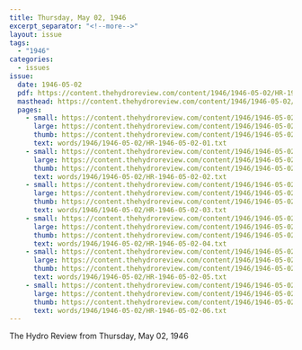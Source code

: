 ```yaml
---
title: Thursday, May 02, 1946
excerpt_separator: "<!--more-->"
layout: issue
tags:
  - "1946"
categories:
  - issues
issue:
  date: 1946-05-02
  pdf: https://content.thehydroreview.com/content/1946/1946-05-02/HR-1946-05-02.pdf
  masthead: https://content.thehydroreview.com/content/1946/1946-05-02/masthead/HR-1946-05-02.jpg
  pages:
    - small: https://content.thehydroreview.com/content/1946/1946-05-02/small/HR-1946-05-02-01.jpg
      large: https://content.thehydroreview.com/content/1946/1946-05-02/large/HR-1946-05-02-01.jpg
      thumb: https://content.thehydroreview.com/content/1946/1946-05-02/thumbnails/HR-1946-05-02-01.jpg
      text: words/1946/1946-05-02/HR-1946-05-02-01.txt
    - small: https://content.thehydroreview.com/content/1946/1946-05-02/small/HR-1946-05-02-02.jpg
      large: https://content.thehydroreview.com/content/1946/1946-05-02/large/HR-1946-05-02-02.jpg
      thumb: https://content.thehydroreview.com/content/1946/1946-05-02/thumbnails/HR-1946-05-02-02.jpg
      text: words/1946/1946-05-02/HR-1946-05-02-02.txt
    - small: https://content.thehydroreview.com/content/1946/1946-05-02/small/HR-1946-05-02-03.jpg
      large: https://content.thehydroreview.com/content/1946/1946-05-02/large/HR-1946-05-02-03.jpg
      thumb: https://content.thehydroreview.com/content/1946/1946-05-02/thumbnails/HR-1946-05-02-03.jpg
      text: words/1946/1946-05-02/HR-1946-05-02-03.txt
    - small: https://content.thehydroreview.com/content/1946/1946-05-02/small/HR-1946-05-02-04.jpg
      large: https://content.thehydroreview.com/content/1946/1946-05-02/large/HR-1946-05-02-04.jpg
      thumb: https://content.thehydroreview.com/content/1946/1946-05-02/thumbnails/HR-1946-05-02-04.jpg
      text: words/1946/1946-05-02/HR-1946-05-02-04.txt
    - small: https://content.thehydroreview.com/content/1946/1946-05-02/small/HR-1946-05-02-05.jpg
      large: https://content.thehydroreview.com/content/1946/1946-05-02/large/HR-1946-05-02-05.jpg
      thumb: https://content.thehydroreview.com/content/1946/1946-05-02/thumbnails/HR-1946-05-02-05.jpg
      text: words/1946/1946-05-02/HR-1946-05-02-05.txt
    - small: https://content.thehydroreview.com/content/1946/1946-05-02/small/HR-1946-05-02-06.jpg
      large: https://content.thehydroreview.com/content/1946/1946-05-02/large/HR-1946-05-02-06.jpg
      thumb: https://content.thehydroreview.com/content/1946/1946-05-02/thumbnails/HR-1946-05-02-06.jpg
      text: words/1946/1946-05-02/HR-1946-05-02-06.txt
---
```


The Hydro Review from Thursday, May 02, 1946

<!--more-->

